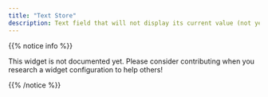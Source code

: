 ```yaml
---
title: "Text Store"
description: Text field that will not display its current value (not yet documented)
---
```


{{% notice info %}}

This widget is not documented yet. Please consider contributing when you research a widget configuration to help others! 

{{% /notice %}}